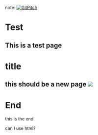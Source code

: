 note: [![GitPitch](https://gitpitch.com/assets/badge.svg)](https://gitpitch.com/gracesclassroom/Part-1)
# Test
This is a test page
---
# title
this should be a new page
![](https://static.independent.co.uk/s3fs-public/thumbnails/image/2017/09/12/11/naturo-monkey-selfie.jpg?w968h681)
---
# End
this is the end
<p>can I use html?</p>
